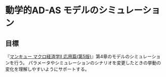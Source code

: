# 動学的AD-AS モデルのシミュレーション

## 目標

『[マンキュー マクロ経済学Ⅱ 応用篇(第5版)](https://str.toyokeizai.net/books/9784492315590/)』第4章のモデルのシミュレーションを行う。
パラメータやシミュレーションのシナリオを変更したときの挙動の変化を理解しやすいようにサポートする。
